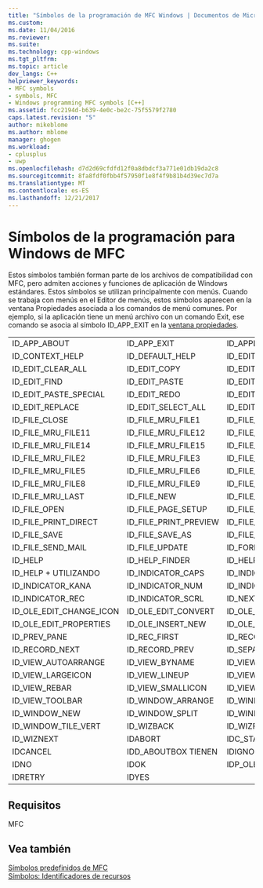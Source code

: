 ```yaml
---
title: "Símbolos de la programación de MFC Windows | Documentos de Microsoft"
ms.custom: 
ms.date: 11/04/2016
ms.reviewer: 
ms.suite: 
ms.technology: cpp-windows
ms.tgt_pltfrm: 
ms.topic: article
dev_langs: C++
helpviewer_keywords:
- MFC symbols
- symbols, MFC
- Windows programming MFC symbols [C++]
ms.assetid: fcc2194d-b639-4e0c-be2c-75f5579f2780
caps.latest.revision: "5"
author: mikeblome
ms.author: mblome
manager: ghogen
ms.workload:
- cplusplus
- uwp
ms.openlocfilehash: d7d2d69cfdfd12f0a8dbdcf3a771e01db19da2c8
ms.sourcegitcommit: 8fa8fdf0fbb4f57950f1e8f4f9b81b4d39ec7d7a
ms.translationtype: MT
ms.contentlocale: es-ES
ms.lasthandoff: 12/21/2017
---
```

# <a name="mfc-windows-programming-symbols"></a>Símbolos de la programación para Windows de MFC
Estos símbolos también forman parte de los archivos de compatibilidad con MFC, pero admiten acciones y funciones de aplicación de Windows estándares. Estos símbolos se utilizan principalmente con menús. Cuando se trabaja con menús en el Editor de menús, estos símbolos aparecen en la ventana Propiedades asociada a los comandos de menú comunes. Por ejemplo, si la aplicación tiene un menú archivo con un comando Exit, ese comando se asocia al símbolo ID_APP_EXIT en la [ventana propiedades](/visualstudio/ide/reference/properties-window).  
  
||||  
|-|-|-|  
|ID_APP_ABOUT|ID_APP_EXIT|ID_APPLY_NOW|  
|ID_CONTEXT_HELP|ID_DEFAULT_HELP|ID_EDIT_CLEAR|  
|ID_EDIT_CLEAR_ALL|ID_EDIT_COPY|ID_EDIT_CUT|  
|ID_EDIT_FIND|ID_EDIT_PASTE|ID_EDIT_PASTE_LINK|  
|ID_EDIT_PASTE_SPECIAL|ID_EDIT_REDO|ID_EDIT_REPEAT|  
|ID_EDIT_REPLACE|ID_EDIT_SELECT_ALL|ID_EDIT_UNDO|  
|ID_FILE_CLOSE|ID_FILE_MRU_FILE1|ID_FILE_MRU_FILE10|  
|ID_FILE_MRU_FILE11|ID_FILE_MRU_FILE12|ID_FILE_MRU_FILE13|  
|ID_FILE_MRU_FILE14|ID_FILE_MRU_FILE15|ID_FILE_MRU_FILE16|  
|ID_FILE_MRU_FILE2|ID_FILE_MRU_FILE3|ID_FILE_MRU_FILE4|  
|ID_FILE_MRU_FILE5|ID_FILE_MRU_FILE6|ID_FILE_MRU_FILE7|  
|ID_FILE_MRU_FILE8|ID_FILE_MRU_FILE9|ID_FILE_MRU_FIRST|  
|ID_FILE_MRU_LAST|ID_FILE_NEW|ID_FILE_NEW_FRAME|  
|ID_FILE_OPEN|ID_FILE_PAGE_SETUP|ID_FILE_PRINT|  
|ID_FILE_PRINT_DIRECT|ID_FILE_PRINT_PREVIEW|ID_FILE_PRINT_SETUP|  
|ID_FILE_SAVE|ID_FILE_SAVE_AS|ID_FILE_SAVE_COPY_AS|  
|ID_FILE_SEND_MAIL|ID_FILE_UPDATE|ID_FORMAT_FONT|  
|ID_HELP|ID_HELP_FINDER|ID_HELP_INDEX|  
|ID_HELP + UTILIZANDO|ID_INDICATOR_CAPS|ID_INDICATOR_EXT|  
|ID_INDICATOR_KANA|ID_INDICATOR_NUM|ID_INDICATOR_OVR|  
|ID_INDICATOR_REC|ID_INDICATOR_SCRL|ID_NEXT_PANE|  
|ID_OLE_EDIT_CHANGE_ICON|ID_OLE_EDIT_CONVERT|ID_OLE_EDIT_LINKS|  
|ID_OLE_EDIT_PROPERTIES|ID_OLE_INSERT_NEW|ID_OLE_VERB_FIRST|  
|ID_PREV_PANE|ID_REC_FIRST|ID_RECORD_LAST|  
|ID_RECORD_NEXT|ID_RECORD_PREV|ID_SEPARATOR|  
|ID_VIEW_AUTOARRANGE|ID_VIEW_BYNAME|ID_VIEW_DETAILS|  
|ID_VIEW_LARGEICON|ID_VIEW_LINEUP|ID_VIEW_LIST|  
|ID_VIEW_REBAR|ID_VIEW_SMALLICON|ID_VIEW_STATUS_BAR|  
|ID_VIEW_TOOLBAR|ID_WINDOW_ARRANGE|ID_WINDOW_CASCADE|  
|ID_WINDOW_NEW|ID_WINDOW_SPLIT|ID_WINDOW_TILE_HORIZ|  
|ID_WINDOW_TILE_VERT|ID_WIZBACK|ID_WIZFINISH|  
|ID_WIZNEXT|IDABORT|IDC_STATIC|  
|IDCANCEL|IDD_ABOUTBOX TIENEN|IDIGNORE|  
|IDNO|IDOK|IDP_OLE_INIT_FAILED|  
|IDRETRY|IDYES||  
  
## <a name="requirements"></a>Requisitos  
 MFC  
  
## <a name="see-also"></a>Vea también  
 [Símbolos predefinidos de MFC](../windows/mfc-predefined-symbols.md)   
 [Símbolos: Identificadores de recursos](../windows/symbols-resource-identifiers.md)